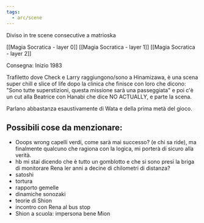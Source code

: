 ```yaml
---
tags:
  - arc/scene
---
```

Diviso in tre scene consecutive a matrioska

[[Magia Socratica - layer 0]]
[[Magia Socratica - layer 1]]
[[Magia Socratica - layer 2]]


Consegna: Inizio 1983

Trafiletto dove Check e Larry raggiungono/sono a  Hinamizawa, è una scena super chill e slice of life dopo la clinica che finisce con loro che dicono: "Sono tutte superstizioni, questa missione sarà una passeggiata" e poi c'è un cut alla Beatrice con Hanabi che dice NO ACTUALLY, e parte la scena.

Parlano abbastanza esaustivamente di Wata e della prima metà del gioco.

## Possibili cose da menzionare:
- Ooops wrong capelli verdi, come sarà mai successo? (e chi sa ride), ma finalmente qualcuno che ragiona con la logica, mi porterà di sicuro alla verità.
- hb mi stai dicendo che è tutto un gomblotto e che si sono presi la briga di monitorare Rena ler anni a decine di chilometri di distanza?
- satoshi
- tortura
- rapporto gemelle
- dinamiche sonozaki
- teorie di Shion
- incontro con Rena al bus stop
- Shion a scuola: impersona bene Mion




